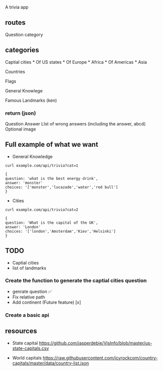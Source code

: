  A trivia app


## routes

Question
category

## categories


Captial cities
    * Of US states
    * Of Europe
    * Africa
    * Of Americas
    * Asia

Countries

Flags

General Knowlege

Famous Landmarks (ken)


### return (json)

Question
Answer
LIst of wrong answers (including the answer, abcd)
Optional image


## Full example of what we want

* General Knowledge
```
curl example.com/api/trivia?cat=1

{
question: 'what is the best energy drink',
answer: 'monster'
choices: '['monster','lucazade','water','red bull']
}

```

* Cities

```
curl example.com/api/trivia?cat=2

{
question: 'What is the capital of the UK',
answer: 'London'
choices: '['london','Amsterdam','Kiev','Helsinki']
}
```

## TODO

* Captial cities
* list of landmarks

### Create the function to generate the captial cities question 


* genrate question ✅
* Fix relative path
* Add continent (Future feature) [x]


### Create a basic api 





## resources

* State capital
  <https://github.com/jasperdebie/VisInfo/blob/master/us-state-capitals.csv>

* World capitals
  <https://raw.githubusercontent.com/icyrockcom/country-capitals/master/data/country-list.json>







